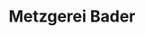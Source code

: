 ---
title: "Metzgerei Bader"
url: /krumbach-schwaben/metzgerei-bader-bruehlstrasse/
shop: Metzgerei
---